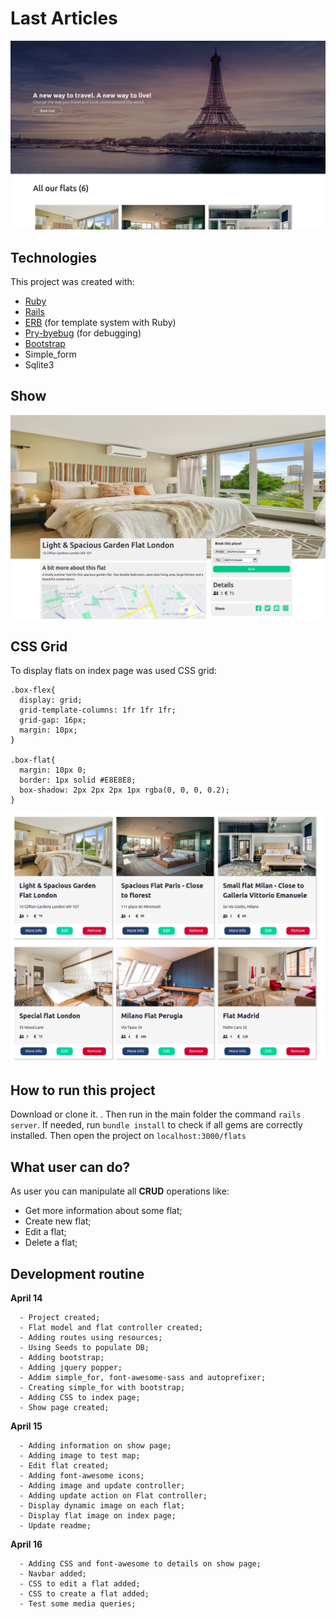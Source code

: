 
# Last Articles

![main banner](https://github.com/thiagohrcosta/rails-simple-airbnb/blob/master/public/img/flatMainImageFix.png?raw=true)


## Technologies
This project was created with:

 - [Ruby](https://www.ruby-lang.org/pt/)
 - [Rails](https://rubygems.org/gems/rails)
 - [ERB](https://ruby-doc.org/stdlib-2.7.1/libdoc/erb/rdoc/ERB.html) (for template system with Ruby)
 - [Pry-byebug](https://rubygems.org/gems/pry-byebug/versions/3.4.0?locale=pt-BR) (for debugging)
 - [Bootstrap](https://getbootstrap.com/)
 - Simple_form
 - Sqlite3

## Show
![restaurantimg](https://github.com/thiagohrcosta/rails-simple-airbnb/blob/master/public/img/flatshow.png?raw=true)

## CSS Grid
To display flats on index page was used CSS grid:


    .box-flex{
      display: grid;
      grid-template-columns: 1fr 1fr 1fr;
      grid-gap: 16px;
      margin: 10px;
    }

    .box-flat{
      margin: 10px 0;
      border: 1px solid #E8E8E8;
      box-shadow: 2px 2px 2px 1px rgba(0, 0, 0, 0.2);
    }

![enter image description here](https://github.com/thiagohrcosta/rails-simple-airbnb/blob/master/public/img/flatContent.png?raw=true)
## How to run this project
Download or clone it. . Then run in the main folder the command `rails server`. If needed, run `bundle install` to check if all gems are correctly installed. Then open the project on `localhost:3000/flats`

## What user can do?
As user you can manipulate all **CRUD** operations like:

 - Get more information about some flat;
 - Create new flat;
 - Edit a flat;
 - Delete a flat;

## Development routine

 **April 14**

      - Project created;
      - Flat model and flat controller created;
      - Adding routes using resources;
      - Using Seeds to populate DB;
      - Adding bootstrap;
      - Adding jquery popper;
      - Addim simple_for, font-awesome-sass and autoprefixer;
      - Creating simple_for with bootstrap;
      - Adding CSS to index page;
      - Show page created;

**April 15**

      - Adding information on show page;
      - Adding image to test map;
      - Edit flat created;
      - Adding font-awesome icons;
      - Adding image and update controller;
      - Adding update action on Flat controller;
      - Display dynamic image on each flat;
      - Display flat image on index page;
      - Update readme;

**April 16**

      - Adding CSS and font-awesome to details on show page;
      - Navbar added;
      - CSS to edit a flat added;
      - CSS to create a flat added;
      - Test some media queries;
